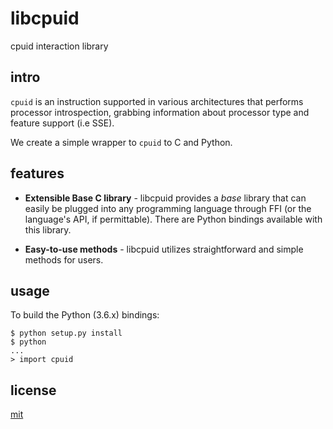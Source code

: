 # libcpuid

cpuid interaction library

## intro

`cpuid` is an instruction supported in various architectures that performs processor introspection, grabbing information about processor type and feature support (i.e SSE).

We create a simple wrapper to `cpuid` to C and Python.

## features

* __Extensible Base C library__ - libcpuid provides a _base_ library that can easily be plugged into any programming language through FFI (or the language's API, if permittable). There are Python bindings available with this library.

* __Easy-to-use methods__ - libcpuid utilizes straightforward and simple methods for users.

## usage

To build the Python (3.6.x) bindings:

```
$ python setup.py install
$ python
...
> import cpuid
```

## license

[mit](https://codemuch.tech/license.txt)
